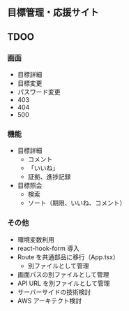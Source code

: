 ## 目標管理・応援サイト

## TDOO

### 画面

- 目標詳細
- 目標変更
- パスワード変更
- 403
- 404
- 500

### 機能

- 目標詳細
  - コメント
  - 「いいね」
  - 証拠、進捗記録
- 目標照会
  - 検索
  - ソート（期限、いいね、コメント）

### その他

- 環境変数利用
- react-hook-form 導入
- Route を共通部品に移行（App.tsx）
  - 別ファイルとして管理
- 画面パスの別ファイルとして管理
- API URL を別ファイルとして管理
- サーバーサイドの技術検討
- AWS アーキテクト検討
